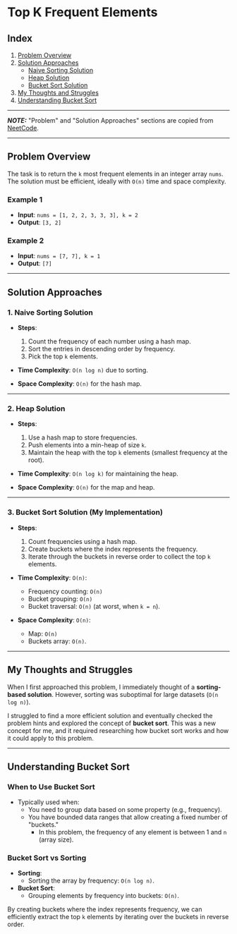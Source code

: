 # Top K Frequent Elements

## Index

1. [Problem Overview](#problem-overview)
2. [Solution Approaches](#solution-approaches)
   - [Naive Sorting Solution](#1-naive-sorting-solution)
   - [Heap Solution](#2-heap-solution)
   - [Bucket Sort Solution](#3-bucket-sort-solution-my-implementation)
3. [My Thoughts and Struggles](#my-thoughts-and-struggles)
4. [Understanding Bucket Sort](#understanding-bucket-sort)

---

**_NOTE:_** "Problem" and "Solution Approaches" sections are copied from [NeetCode](https://neetcode.io/problems/top-k-elements-in-list).

---

## Problem Overview

The task is to return the `k` most frequent elements in an integer array `nums`. The solution must be efficient, ideally with `O(n)` time and space complexity.

### Example 1

- **Input**: `nums = [1, 2, 2, 3, 3, 3], k = 2`
- **Output**: `[3, 2]`

### Example 2

- **Input**: `nums = [7, 7], k = 1`
- **Output**: `[7]`

---

## Solution Approaches

### 1. Naive Sorting Solution

- **Steps**:

  1. Count the frequency of each number using a hash map.
  2. Sort the entries in descending order by frequency.
  3. Pick the top `k` elements.

- **Time Complexity**: `O(n log n)` due to sorting.
- **Space Complexity**: `O(n)` for the hash map.

---

### 2. Heap Solution

- **Steps**:

  1. Use a hash map to store frequencies.
  2. Push elements into a min-heap of size `k`.
  3. Maintain the heap with the top `k` elements (smallest frequency at the root).

- **Time Complexity**: `O(n log k)` for maintaining the heap.
- **Space Complexity**: `O(n)` for the map and heap.

---

### 3. Bucket Sort Solution (My Implementation)

- **Steps**:

  1. Count frequencies using a hash map.
  2. Create buckets where the index represents the frequency.
  3. Iterate through the buckets in reverse order to collect the top `k` elements.

- **Time Complexity**: `O(n)`:

  - Frequency counting: `O(n)`
  - Bucket grouping: `O(n)`
  - Bucket traversal: `O(n)` (at worst, when `k = n`).

- **Space Complexity**: `O(n)`:
  - Map: `O(n)`
  - Buckets array: `O(n)`.

---

## My Thoughts and Struggles

When I first approached this problem, I immediately thought of a **sorting-based solution**. However, sorting was suboptimal for large datasets (`O(n log n)`).

I struggled to find a more efficient solution and eventually checked the problem hints and explored the concept of **bucket sort**. This was a new concept for me, and it required researching how bucket sort works and how it could apply to this problem.

---

## Understanding Bucket Sort

### When to Use Bucket Sort

- Typically used when:
  - You need to group data based on some property (e.g., frequency).
  - You have bounded data ranges that allow creating a fixed number of "buckets."
    - In this problem, the frequency of any element is between 1 and `n` (array size).

### Bucket Sort vs Sorting

- **Sorting**:
  - Sorting the array by frequency: `O(n log n)`.
- **Bucket Sort**:
  - Grouping elements by frequency into buckets: `O(n)`.

By creating buckets where the index represents frequency, we can efficiently extract the top `k` elements by iterating over the buckets in reverse order.
